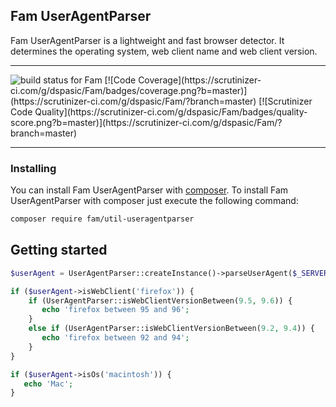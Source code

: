 Fam UserAgentParser
---

Fam UserAgentParser is a lightweight and fast browser detector. It determines the operating system, web client name and web client version.

---

<img src="https://api.travis-ci.org/dspasic/Fam.svg" title="build status for Fam"> 
[![Code Coverage](https://scrutinizer-ci.com/g/dspasic/Fam/badges/coverage.png?b=master)](https://scrutinizer-ci.com/g/dspasic/Fam/?branch=master) 
[![Scrutinizer Code Quality](https://scrutinizer-ci.com/g/dspasic/Fam/badges/quality-score.png?b=master)](https://scrutinizer-ci.com/g/dspasic/Fam/?branch=master) 

---

### Installing 

You can install Fam UserAgentParser with [composer](https://getcomposer.org/). To install Fam UserAgentParser with 
composer just execute the following command:

```bash
composer require fam/util-useragentparser
```

## Getting started
```php
$userAgent = UserAgentParser::createInstance()->parseUserAgent($_SERVER['HTTP_USER_AGENT']);

if ($userAgent->isWebClient('firefox')) {
    if (UserAgentParser::isWebClientVersionBetween(9.5, 9.6)) {
       echo 'firefox between 95 and 96';
    }
    else if (UserAgentParser::isWebClientVersionBetween(9.2, 9.4)) {
       echo 'firefox between 92 and 94';
    }
}

if ($userAgent->isOs('macintosh')) {
   echo 'Mac';
}
```

